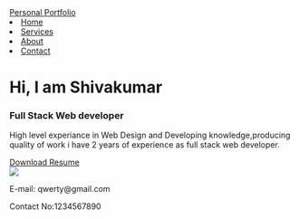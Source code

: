 <!DOCTYPE html>
<html lang="en">
<head>
    <meta charset="UTF-8">
    <meta name="viewport" content="width=device-width,
    initial-scalf=1.0">
    <title>Personal Portfolio Website</title>
    <link rel="stylesheet" href="style.css">
    <link rel="stylesheet" href="https://cdnjs.cloudflare.com/ajax/libs/font-awesome/6.4.2/css/all.min.css">
</head>
<body>
    <div class="container">
        <div class="box">
            <nav>
                <a href="#" class="logo">Personal Portfolio</a>
                    <li><a href="www.google.com">Home</a></li>
                    <li><a href="www.google.com">Services</a></li>
                    <li><a href="www.google.com">About</a></li>
                    <li><a href="www.google.com">Contact</a></li>
            </nav>
            <div class="content">
                <div class="section-1">
                <h1> Hi, I am Shivakumar</h1>
                <h3>Full Stack Web developer </h3>
                <p>High level experiance in Web Design and Developing knowledge,producing quality of work i have 2 years of experience as full stack web developer.</p>
                <a href="#" class="btn">Download Resume</a>
                </div>
                <div class="section-2">
                    <img src="IMAGES.png">
                </div>
                <div class="social">
                    <a href="www.facebook.com" ><i class="fa-brands fa-facebook-f"></i></a> 
                    <a href="www.instagram.com" ><i class="fa-brands fa-instagram"></i></a>
                    <a href="www.twitter.com" ><i class="fa-brands fa-twitter"></i></a> 
                </div>
            </div>
            <div class="contact">
                <p>E-mail: qwerty@gmail.com</p>
                <p>Contact No:1234567890</p>
            </div>
        </div>
    </div>
</body> 
</html>

 
